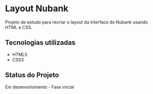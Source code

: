 # Layout Nubank

Projeto de estudo para recriar o layout da interface do Nubank usando HTML e CSS.

## Tecnologias utilizadas
- HTML5
- CSS3

## Status do Projeto
Em desenvolvimento - Fase inicial
